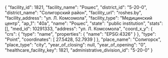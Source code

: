 {
    "facility_id": 1821,
    "facility_name": "Рошес",
    "district_id": "5-20-0",
    "district_name": "Солигорский район",
    "facility_url": "roshes.by",
    "facility_address": "ул. Л. Комсомола",
    "facility_type": "Медицинский центр",
    "ap_1": "40а",
    "name": "Рошес",
    "state": "public institution",
    "stats": [],
    "med_id": 10291333,
    "address": "ул. Л. Комсомола",
    "coord_x_y": {
        "crs": {
            "type": "name",
            "properties": {
                "name": "EPSG:4326"
            }
        },
        "type": "Point",
        "coordinates": [
            27.5428,
            52.7939
        ]
    },
    "place_name": "Солигорск",
    "place_type": "city",
    "year_of_closing": null,
    "year_of_opening": "0",
    "healthcare_facility_key": 1821,
    "administrative_division_id": "5-20-0"
}